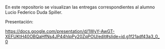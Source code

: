 En este repositorio se visualizan las entregas correspondientes al alumno Lucio Federico Duda Spiller.

Presentación:

https://docs.google.com/presentation/d/1WyY-AwGT-XEFUKtH40OBQaHfNs4JP44hIpPy20ZqPOU/edit#slide=id.g1f21adf43a3_0_0
